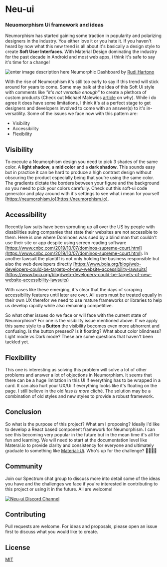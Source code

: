 
# Neu-ui
### Neuomorphism Ui framework and ideas

Neumorphism has started gaining some traction in popularity and polarizing designers in the industry. You either love it or you hate it. If you haven't heard by now what this new trend is all about it's basically a design style to create **Soft User Interfaces**. With Material Design dominating the industry for the past decade in Android and most web apps, i think it's safe to say it's time for a change!

![enter image description here](https://miro.medium.com/max/1600/0*vcN42P6ZfcwjRBuF.jpg)
Neumorphic Dashboard  by [Rudi Hartono](https://dribbble.com/iamruha)

With the rise of Neumorphism it's still too early to say if this trend will stick around for years to come. Some may balk at the idea of this Soft Ui style with comments like *"it's not versatile enough"* to create a plethora of custom products (Check out Michael Malewics [article](https://uxdesign.cc/neumorphism-will-not-be-a-huge-trend-in-2020-67a8c35e52cc) on why). While i do agree it does have some limitations, I think it's at a perfect stage to get designers and developers involved to come with an answer(s) to it's in-versatility. Some of the issues we face now with this pattern are: 

 - Visibility
 - Accessibility
 - Flexibility

## Visibility
To execute a Neumorphism design you need to pick 3 shades of the same color. A **light shadow**, a **mid color** and a **dark shadow**. This sounds easy but in practice it can be hard to produce a high contrast design without obscuring the product especially being that you're using the same color. The gradients dictate the borders between your figure and the background so you need to pick your colors carefully.  Check out this soft-ui code generator and play around with it's settings to see what i mean for yourself [https://neumorphism.io](https://neumorphism.io).

## Accessibility

Recently law suits have been sprouting up all over the US by people with disabilities suing companies that state their websites are not accessible to them. Here is one where Dominoes was sued by a blind man that couldn't use their site or app despite using screen reading software [https://www.cnbc.com/2019/10/07/dominos-supreme-court.html](https://www.cnbc.com/2019/10/07/dominos-supreme-court.html).  In another lawsuit the plantiff is not only holding the business responsible but also the web developers directly [https://www.boia.org/blog/web-developers-could-be-targets-of-new-website-accessibility-lawsuits](https://www.boia.org/blog/web-developers-could-be-targets-of-new-website-accessibility-lawsuits)

With cases like these emerging, it's clear that the days of scraping accessibility features until later are over. All users must be treated equally in their own UX therefor we need to use mature frameworks or libraries to help us develop rapidly while also remaining competitive. 

So what other issues do we face or will face with the current state of Neumorphism? For one is the visibility issue mentioned above. If we apply this same style to a **Button** the visibility becomes even more abhorrent and confusing. Is the button pressed? Is it floating? What about color blindness? Light mode vs Dark mode? These are some questions that haven't been tackled yet.
 
## Flexibility

This one is interesting as solving this problem will solve a lot of other problems and answer a lot of objections in Neumorphism. It seems that there can be a huge limitation in this UI if everything has to be wrapped in a card. It can also hurt your UX/Ui if everything looks like it's floating on the page. I still believe in the old *less is more* cliché. The solution may be a combination of old styles and new styles to provide a robust framework.

## Conclusion

So what is the purpose of this project? What am I proposing? Ideally i'd like to develop a React based component framework for Neumorphism. I can see this becoming very popular in the future but in the mean time it's all for fun and learning. We will need to start at the documentation level like Materal.io to provide clarity and consistency for everyone and ultimately graduate to something like <a href="[https://material-ui.com/](https://material-ui.com/)">Material-Ui</a>. Who's up for the challenge? 🙋‍♂️🙋‍♀️

## Community
Join our Spectrum chat group to discuss more into detail some of the ideas you have and the challenges we face if you're interested in contributing to this project or using it in the future. All are welcome! 

<a href="http://bit.ly/2Hlpe8a">![Neu-ui Discord Channel](https://spectrum.imgix.net/communities/90cc8638-097b-4272-ac56-9a1474bc996d/ac0cfba1-22d2-4266-bcfa-9954bde92245-spectrum-neu-ui-chat.jpg?w=1280&h=384&dpr=2&q=100&expires=1577664000000&ixlib=js-1.4.1&s=6587c18424381d73f8b7e4bac8c834ed)
</a>


## Contributing
Pull requests are welcome. For ideas and proposals, please open an issue first to discuss what you would like to create.

## License
[MIT](https://choosealicense.com/licenses/mit/)
